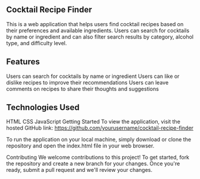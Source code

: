 ## Cocktail Recipe Finder
 This is a web application that helps users find cocktail recipes based on their preferences and available ingredients. Users can search for cocktails by name or ingredient and can also filter search results by category, alcohol type, and difficulty level.

## Features
Users can search for cocktails by name or ingredient
Users can like or dislike recipes to improve their recommendations
Users can leave comments on recipes to share their thoughts and suggestions

## Technologies Used
HTML
CSS
JavaScript
Getting Started
To view the application, visit the hosted GitHub link: https://github.com/yourusername/cocktail-recipe-finder

To run the application on your local machine, simply download or clone the repository and open the index.html file in your web browser.

Contributing
We welcome contributions to this project! To get started, fork the repository and create a new branch for your changes. Once you're ready, submit a pull request and we'll review your changes.



